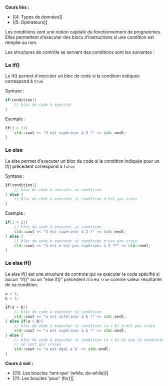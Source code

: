 **Cours liés :**
- [[4. Types de données]]
- [[5. Opérateurs]]

Les conditions sont une notion capitale du fonctionnement de programmes. Elles permettent d'executer des blocs d'instructions si une condition est remplie ou non.

Les structures de contrôle se servant des conditions sont les suivantes : 

### Le **if()** 

Le if() permet d'executer un bloc de code si la condition indiquée correspond à `true`

Syntaxe : 

```cpp
if(condition){
	// bloc de code à executer
}
```

Exemple : 

```cpp
if(3 > 2){
	std::cout << "3 est supérieur à 2 !" << std::endl;
}
```

### Le **else** 

Le else permet d'executer un bloc de code si la condition indiquée pour un if() précedent correspond à `false`

Syntaxe : 

```cpp
if(condition){
	// bloc de code à executer si condition
} else {
	// bloc de code à executer si condition n'est pas vraie
}
```

Exemple : 

```cpp
if(3 > 2){
	// bloc de code à executer si condition
	std::cout << "3 est supérieur à 2 !" << std::endl;
} else {
	// bloc de code à executer si condition n'est pas vraie
	std::cout << "3 est n'est pas supérieur à 2 ??" << std::endl;
}
```

### Le else if() 

Le else if() est une structure de controle qui va executer le code spécifié si aucun "if()" ou un "else if()" précédent n'a eu `true` comme valeur résultante de sa condition.

```cpp
a = 1;
b = 1;

if(a < b){
	// bloc de code à executer si condition
	std::cout << "a est inférieur à b !" << std::endl;
} else if(a > b){
	// bloc de code à executer si condition (a < b) n'est pas vraie
	std::cout << "a est supérieur à b !" << std::endl;
} else {
	// bloc de code à executer si condition (a < b) et que la condition (a > b) 
	// ne sont pas vraies
	std::cout << "a est égal a b" << std::endl;
}
```

**Cours à voir :**
- [[10. Les boucles 'tant-que' (while, do-while)]]
- [[11. Les boucles 'pour' (for)]]